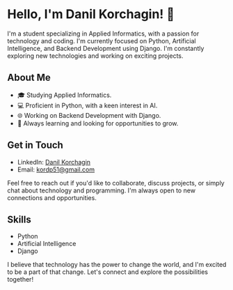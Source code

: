 # Hello, I'm Danil Korchagin! 👋

I'm a student specializing in Applied Informatics, with a passion for technology and coding. I'm currently focused on Python, Artificial Intelligence, and Backend Development using Django. I'm constantly exploring new technologies and working on exciting projects.

## About Me

- 🎓 Studying Applied Informatics.
- 💻 Proficient in Python, with a keen interest in AI.
- 🌐 Working on Backend Development with Django.
- 🚀 Always learning and looking for opportunities to grow.

## Get in Touch

- LinkedIn: [Danil Korchagin]([https://www.linkedin.com/in/your-actual-linkedin-profile](https://www.linkedin.com/in/danil-korchagin-431822292/))
- Email: kordp51@gmail.com

Feel free to reach out if you'd like to collaborate, discuss projects, or simply chat about technology and programming. I'm always open to new connections and opportunities.


## Skills

- Python
- Artificial Intelligence
- Django

I believe that technology has the power to change the world, and I'm excited to be a part of that change. Let's connect and explore the possibilities together!
